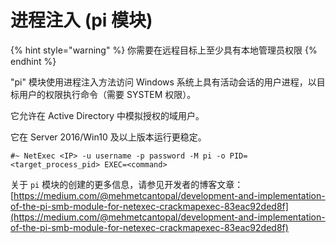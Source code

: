 # 进程注入 (pi 模块)

{% hint style="warning" %} 你需要在远程目标上至少具有本地管理员权限 {% endhint %}

"pi" 模块使用进程注入方法访问 Windows 系统上具有活动会话的用户进程，以目标用户的权限执行命令（需要 SYSTEM 权限）。

它允许在 Active Directory 中模拟授权的域用户。

它在 Server 2016/Win10 及以上版本运行更稳定。

```
#~ NetExec <IP> -u username -p password -M pi -o PID=<target_process_pid> EXEC=<command>
```

关于 `pi` 模块的创建的更多信息，请参见开发者的博客文章：[https://medium.com/@mehmetcantopal/development-and-implementation-of-the-pi-smb-module-for-netexec-crackmapexec-83eac92ded8f](https://medium.com/@mehmetcantopal/development-and-implementation-of-the-pi-smb-module-for-netexec-crackmapexec-83eac92ded8f)
